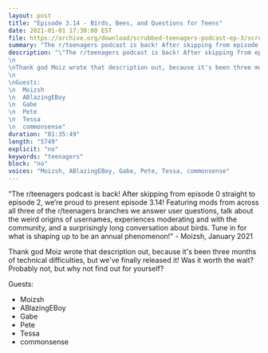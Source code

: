 ```yaml
---
layout: post
title: "Episode 3.14 - Birds, Bees, and Questions for Teens"
date: 2021-01-01 17:30:00 EST
file: https://archive.org/download/scrubbed-teenagers-podcast-ep-3/scrubbed%20teenagers%20Podcast%20Ep%203.mp3
summary: "The r/teenagers podcast is back! After skipping from episode 0 straight to episode 2, we’re proud to present episode 3.14!"
description: "\"The r/teenagers podcast is back! After skipping from episode 0 straight to episode 2, we’re proud to present episode 3.14! Featuring mods from across all three of the r/teenagers branches we answer user questions, talk about the weird origins of usernames, experiences moderating and with the community, and a surprisingly long conversation about birds. Tune in for what is shaping up to be an annual phenomenon!\" - Moizsh, January 2021
\n
\nThank god Moiz wrote that description out, because it's been three months of technical difficulties, but we've finally released it! Was it worth the wait? Probably not, but why not find out for yourself?
\n
\nGuests:
\n  Moizsh
\n  ABlazingEBoy
\n  Gabe
\n  Pete
\n  Tessa
\n  commonsense"
duration: "01:35:49" 
length: "5749"
explicit: "no" 
keywords: "teenagers"
block: "no" 
voices: "Moizsh, ABlazingEBoy, Gabe, Pete, Tessa, commonsense"
---
```


"The r/teenagers podcast is back! After skipping from episode 0 straight to episode 2, we’re proud to present episode 3.14! Featuring mods from across all three of the r/teenagers branches we answer user questions, talk about the weird origins of usernames, experiences moderating and with the community, and a surprisingly long conversation about birds. Tune in for what is shaping up to be an annual phenomenon!" - Moizsh, January 2021

Thank god Moiz wrote that description out, because it's been three months of technical difficulties, but we've finally released it! Was it worth the wait? Probably not, but why not find out for yourself?

Guests:
- Moizsh
- ABlazingEBoy
- Gabe
- Pete
- Tessa
- commonsense